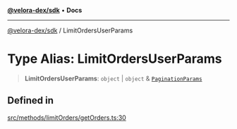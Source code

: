 [**@velora-dex/sdk**](../README.md) • **Docs**

***

[@velora-dex/sdk](../globals.md) / LimitOrdersUserParams

# Type Alias: LimitOrdersUserParams

> **LimitOrdersUserParams**: `object` \| `object` & [`PaginationParams`](../-internal-/type-aliases/PaginationParams.md)

## Defined in

[src/methods/limitOrders/getOrders.ts:30](https://github.com/VeloraDEX/paraswap-sdk/blob/feat/velora/src/methods/limitOrders/getOrders.ts#L30)

